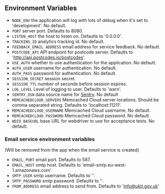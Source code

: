 ## Environment Variables

* `NODE_ENV` the application will log with lots of debug when it's set to 'development'. No default.
* `PORT` server port. Defaults to 8080.
* `LISTEN_HOST` the host to listen on. Defaults to '0.0.0.0'.
* `TRACKING_ID` analytics tracking id. No default.
* `FEEDBACK_EMAIL_ADDRESS` email address for service feedback. No default.
* `POSTCODE_API` API endpoint for postcode server. Defaults to 'http://api.postcodes.io/postcodes'.
* `USE_AUTH` whether to use authentication for the application. No default.
* `AUTH_USER` username for authentication. No default.
* `AUTH_PASS` password for authentication. No default.
* `SESSION_SECRET` session secret.
* `SESSION_TTL` number of seconds before session expires.
* `LOG_LEVEL` Level of logging to user. Defaults to 'warn'.
* `SENTRY_DSN` data source name for [Sentry](https://getsentry.com). No default
* `MEMCACHEDCLOUD_SERVERS` Memcached Cloud server locations. Should be comma separated string. Defaults to 'localhost:11211'.
* `MEMCACHEDCLOUD_USERNAME` Memcached Cloud username. No default.
* `MEMCACHEDCLOUD_PASSWORD` Memcached Cloud password. No default.
* `WDIO_BASEURL` base URL for webdriver to use for acceptance tests. No default.

### Email service environment variables
(Will be removed from the app when the email service is created)

* `EMAIL_PORT` email port. Defaults to 587.
* `EMAIL_HOST` smtp host. Defaults to 'email-smtp.eu-west-1.amazonaws.com'.
* `SMTP_USER` smtp username. Defaults to ''.
* `SMTP_PASSWORD` smtp password. Defaults to ''.
* `FROM_ADDRESS` email address to send from. Defaults to 'info@ukti.gov.uk'
